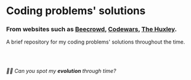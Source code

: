 <h1>Coding problems' solutions</h1>
<h3>From websites such as <a href="https://www.beecrowd.com.br/judge/en">Beecrowd</a>, <a href="https://www.codewars.com/">Codewars</a>, <a href="https://www.thehuxley.com/">The Huxley</a>.</h3>

<p>A brief repository for my coding problems' solutions throughout the time.</p>
<br></br>

<i>🏃‍♀️ Can you spot my <strong>evolution </strong> through time?</i>
